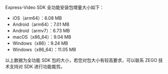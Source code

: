 <p>Express-Video SDK 全功能安装包增量大小如下：</p><ul><li>iOS（arm64）：6.08 MB</li><li>Android（arm64）：7.01 MB</li><li>Android（armv7）：6.73 MB</li><li>macOS（x86_64）：9.04 MB</li><li>Windows（x86）：9.24 MB</li><li>Windows（x86_64）：11.05 MB</li></ul>
<div class="mk-hint"><p>以上数据为全功能 SDK 包的大小，若您对包大小有较高要求，可以联系 ZEGO 技术支持对 SDK 进行功能裁剪。</p></div>


